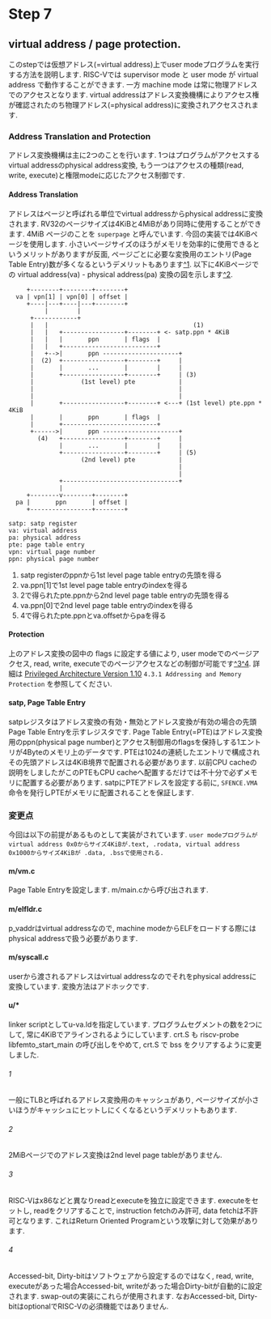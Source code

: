 # Step 7

## virtual address / page protection.
このstepでは仮想アドレス(=virtual address)上でuser modeプログラムを実行する方法を説明します. RISC-Vでは supervisor mode と user mode が virtual address で動作することができます. 一方 machine mode は常に物理アドレスでのアクセスとなります. virtual addressはアドレス変換機構によりアクセス権が確認されたのち物理アドレス(=physical address)に変換されアクセスされます.

### Address Translation and Protection
アドレス変換機構は主に2つのことを行います. 1つはプログラムがアクセスするvirtual addressのphysical address変換, もう一つはアクセスの種類(read, write, execute)と権限modeに応じたアクセス制御です.

#### Address Translation
アドレスはページと呼ばれる単位でvirtual addressからphysical addressに変換されます. RV32のページサイズは4KiBと4MiBがあり同時に使用することができます. 4MiB ページのことを `superpage` と呼んでいます. 今回の実装では4KiBページを使用します. 小さいページサイズのほうがメモリを効率的に使用できるというメリットがありますが反面, ページごとに必要な変換用のエントリ(Page Table Entry)数が多くなるというデメリットもあります[^1](1).
以下に4KiBページでの virtual address(va) - physical address(pa) 変換の図を示します[^2](2).
```text
     +--------+--------+--------+
  va | vpn[1] | vpn[0] | offset |
     +----|---+----|---+--------+
          |        |
      +------------+
      |   |                                        (1)
      |   |   +-----------------+--------+ <- satp.ppn * 4KiB
      |   |   |       ppn       | flags  |
      |   |   +--------------------------+
      |   +-->|       ppn ---------------------+
      |  (2)  +-----------------+--------+     |
      |       |       ...       |        |     |
      |       +-----------------+--------+     | (3)
      |             (1st level) pte            |
      |                                        |
      |                                        |
      |       +-----------------+--------+ <---+ (1st level) pte.ppn * 4KiB
      |       |       ppn       | flags  |
      |       +--------------------------+
      +------>|       ppn ---------------------+
        (4)   +-----------------+--------+     |
              |       ...       |        |     |
              +-----------------+--------+     | (5)
                    (2nd level) pte            |
                                               |
                                               |
              +--------------------------------+
              |
     +--------v--------+--------+
  pa |       ppn       | offset |
     +-----------------+--------+

satp: satp register
va: virtual address
pa: physical address
pte: page table entry
vpn: virtual page number
ppn: physical page number
```
1. satp registerのppnから1st level page table entryの先頭を得る
2. va.ppn[1]で1st level page table entryのindexを得る
3. 2で得られたpte.ppnから2nd level page table entryの先頭を得る
4. va.ppn[0]で2nd level page table entryのindexを得る
5. 4で得られたpte.ppnとva.offsetからpaを得る

#### Protection
上のアドレス変換の図中の flags に設定する値により, user modeでのページアクセス, read, write, executeでのページアクセスなどの制御が可能です[^3](3)[^4](4).
詳細は [Privileged Architecture Version 1.10](https://github.com/riscv/riscv-isa-manual/blob/master/release/riscv-privileged-v1.10.pdf) `4.3.1 Addressing and Memory Protection` を参照してください.

#### satp, Page Table Entry
satpレジスタはアドレス変換の有効・無効とアドレス変換が有効の場合の先頭Page Table Entryを示すレジスタです.
Page Table Entry(=PTE)はアドレス変換用のppn(physical page number)とアクセス制御用のflagsを保持しする1エントリが4Byteのメモリ上のデータです. PTEは1024の連続したエントリで構成されその先頭アドレスは4KiB境界で配置される必要があります.
以前CPU cacheの説明をしましたがこのPTEもCPU cacheへ配置するだけでは不十分で必ずメモリに配置する必要があります. satpにPTEアドレスを設定する前に, `SFENCE.VMA` 命令を発行しPTEがメモリに配置されることを保証します.

### 変更点
今回は以下の前提があるものとして実装がされています. 
`user modeプログラムがvirtual address 0x0からサイズ4KiBが.text, .rodata, virtual address 0x1000からサイズ4KiBが .data, .bssで使用される.`

#### m/vm.c
Page Table Entryを設定します. m/main.cから呼び出されます.

#### m/elfldr.c
p_vaddrはvirtual addressなので, machine modeからELFをロードする際にはphysical addressで扱う必要があります.

#### m/syscall.c
userから渡されるアドレスはvirtual addressなのでそれをphysical addressに変換しています. 変換方法はアドホックです.

#### u/*
linker scriptとしてu-va.ldを指定しています. プログラムセグメントの数を2つにして, 常に4KiBでアラインされるようにしています. crt.S も riscv-probe libfemto_start_main の呼び出しをやめて, crt.S で bss をクリアするように変更しました.

###### 1
一般にTLBと呼ばれるアドレス変換用のキャッシュがあり, ページサイズが小さいほうがキャッシュにヒットしにくくなるというデメリットもあります.

###### 2
2MiBページでのアドレス変換は2nd level page tableがありません.

###### 3
RISC-Vはx86などと異なりreadとexecuteを独立に設定できます. executeをセットし, readをクリアすることで, instruction fetchのみ許可, data fetchは不許可となります. これはReturn Oriented Programという攻撃に対して効果があります.

###### 4
Accessed-bit, Dirty-bitはソフトウェアから設定するのではなく, read, write, executeがあった場合Accessed-bit, writeがあった場合Dirty-bitが自動的に設定されます. swap-outの実装にこれらが使用されます. なおAccessed-bit, Dirty-bitはoptionalでRISC-Vの必須機能ではありません.
